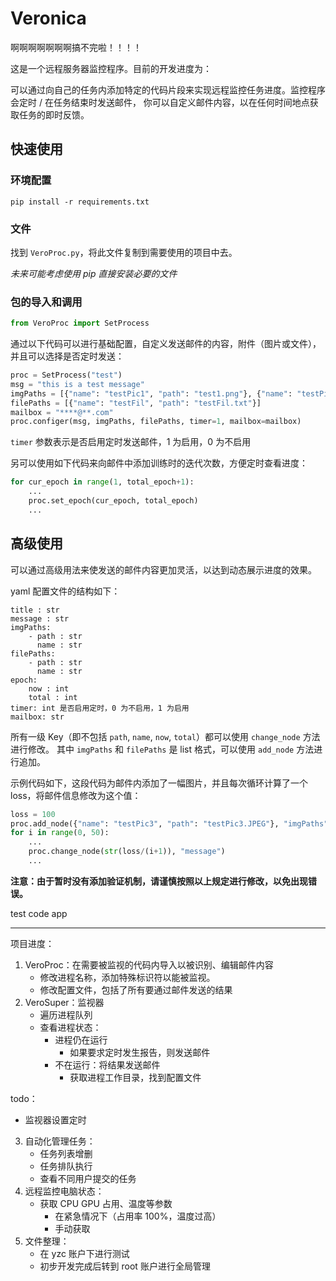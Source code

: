 # Veronica

啊啊啊啊啊啊啊搞不完啦！！！！

这是一个远程服务器监控程序。目前的开发进度为：

可以通过向自己的任务内添加特定的代码片段来实现远程监控任务进度。监控程序会定时 / 在任务结束时发送邮件，
你可以自定义邮件内容，以在任何时间地点获取任务的即时反馈。

## 快速使用

### 环境配置

```commandline
pip install -r requirements.txt
```

### 文件

找到 `VeroProc.py`，将此文件复制到需要使用的项目中去。

_未来可能考虑使用 pip 直接安装必要的文件_

### 包的导入和调用

```python
from VeroProc import SetProcess
```

通过以下代码可以进行基础配置，自定义发送邮件的内容，附件（图片或文件），并且可以选择是否定时发送：

```python
proc = SetProcess("test")
msg = "this is a test message"
imgPaths = [{"name": "testPic1", "path": "test1.png"}, {"name": "testPic2", "path": "test2.JPEG"}]
filePaths = [{"name": "testFil", "path": "testFil.txt"}]
mailbox = "****@**.com"
proc.configer(msg, imgPaths, filePaths, timer=1, mailbox=mailbox)
```

`timer` 参数表示是否启用定时发送邮件，1 为启用，0 为不启用

另可以使用如下代码来向邮件中添加训练时的迭代次数，方便定时查看进度：

```python
for cur_epoch in range(1, total_epoch+1):
    ...
    proc.set_epoch(cur_epoch, total_epoch)
    ...
```

## 高级使用

可以通过高级用法来使发送的邮件内容更加灵活，以达到动态展示进度的效果。

yaml 配置文件的结构如下：

```
title : str
message : str
imgPaths:
    - path : str
      name : str
filePaths:
    - path : str
      name : str
epoch:
    now : int
    total : int
timer: int 是否启用定时，0 为不启用，1 为启用
mailbox: str
```

所有一级 Key（即不包括 `path`, `name`, `now`, `total`）都可以使用 `change_node` 方法进行修改。
其中 `imgPaths` 和 `filePaths` 是 list 格式，可以使用 `add_node` 方法进行追加。

示例代码如下，这段代码为邮件内添加了一幅图片，并且每次循环计算了一个 loss，将邮件信息修改为这个值：

```python
loss = 100
proc.add_node({"name": "testPic3", "path": "testPic3.JPEG"}, "imgPaths")
for i in range(0, 50):
    ...
    proc.change_node(str(loss/(i+1)), "message")
    ...
```

**注意：由于暂时没有添加验证机制，请谨慎按照以上规定进行修改，以免出现错误。**

test code app

---

项目进度：
1. VeroProc：在需要被监视的代码内导入以被识别、编辑邮件内容
    - 修改进程名称，添加特殊标识符以能被监视。
    - 修改配置文件，包括了所有要通过邮件发送的结果
2. VeroSuper：监视器
    - 遍历进程队列
    - 查看进程状态：
        - 进程仍在运行
            - 如果要求定时发生报告，则发送邮件
        - 不在运行：将结果发送邮件
            - 获取进程工作目录，找到配置文件

todo：
- 监视器设置定时
3. 自动化管理任务：
    - 任务列表增删
    - 任务排队执行
    - 查看不同用户提交的任务
4. 远程监控电脑状态：
    - 获取 CPU GPU 占用、温度等参数
        - 在紧急情况下（占用率 100%，温度过高）
        - 手动获取
5. 文件整理：
    - 在 yzc 账户下进行测试
    - 初步开发完成后转到 root 账户进行全局管理
